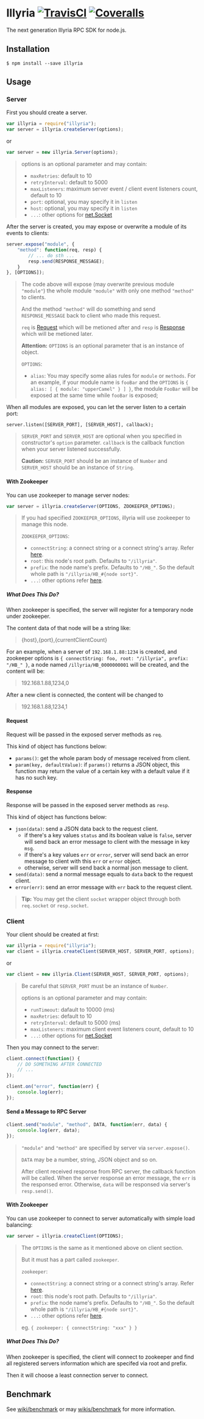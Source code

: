 # Illyria [![TravisCI](https://img.shields.io/travis/XadillaX/illyria2/master.svg)](https://travis-ci.org/xadillax/illyria2) [![Coveralls](https://img.shields.io/coveralls/XadillaX/illyria2/master.svg)](https://coveralls.io/r/XadillaX/illyria2)

The next generation Illyria RPC SDK for node.js.

## Installation

```shell
$ npm install --save illyria
```

## Usage

### Server

First you should create a server.

```javascript
var illyria = require("illyria");
var server = illyria.createServer(options);
```

or

```javascript
var server = new illyria.Server(options);
```

> options is an optional parameter and may contain:
>
> * `maxRetries`: default to 10
> * `retryInterval`: default to 5000
> * `maxListeners`: maximum server event / client event listeners count, default to 10
> * `port`: optional, you may specify it in `listen`
> * `host`: optional, you may specify it in `listen`
> * `...`: other options for [net.Socket](https://iojs.org/api/net.html#net_new_net_socket_options)

After the server is created, you may expose or overwrite a module of its events to clients:

```javascript
server.expose("module", {
    "method": function(req, resp) {
        // ... do sth ...
        resp.send(RESPONSE_MESSAGE);
    }
}, [OPTIONS]);
```

> The code above will expose (may overwrite previous module `"module"`) the whole module `"module"` with only one method `"method"` to clients.
> 
> And the method `"method"` will do something and send `RESPONSE_MESSAGE` back to client who made this request.
>
> `req` is [Request](#request) which will be metioned after and `resp` is [Response](#response) which will be metioned later.
>
> **Attention:** `OPTIONS` is an optional parameter that is an instance of object.
>
> `OPTIONS`:
>
> * `alias`: You may specify some alias rules for `module` or `methods`. For an example, if your module name is `fooBar` and the `OPTIONS` is `{ alias: [ { module: "upperCamel" } ] }`, the module `FooBar` will be exposed at the same time while `fooBar` is exposed;

When all modules are exposed, you can let the server listen to a certain port:

```javscript
server.listen([SERVER_PORT], [SERVER_HOST], callback);
```

> `SERVER_PORT` and `SERVER_HOST` are optional when you specified in constructor's `option` parameter. `callback` is the callback function when your server listened successfully.
>
> **Caution:** `SERVER_PORT` should be an instance of `Number` and `SERVER_HOST` should be an instance of `String`.

#### With Zookeeper

You can use zookeeper to manage server nodes:

```javascript
var server = illyria.createServer(OPTIONS, ZOOKEEPER_OPTIONS);
```

> If you had specified `ZOOKEEPER_OPTIONS`, illyria will use zookeeper to manage this node.
>
> `ZOOKEEPER_OPTIONS`:
> * `connectString`: a connect string or a connect string's array. Refer [here](https://www.npmjs.com/package/node-zookeeper-client#documentation).
> * `root`: this node's root path. Defaults to `"/illyria"`.
> * `prefix`: the node name's prefix. Defaults to `"/HB_"`. So the default whole path is `"/illyria/HB_#{node sort}"`.
> * `...`: other options refer [here](https://www.npmjs.com/package/node-zookeeper-client#client-createclientconnectionstring-options).

##### What Does This Do?

When zookeeper is specified, the server will register for a temporary node under zookeeper.

The content data of that node will be a string like:

> {host},{port},{currentClientCount}

For an example, when a server of `192.168.1.88:1234` is created, and zookeeper options is `{ connectString: foo, root: "/illyria", prefix: "/HB_" }`, a node named `/illyria/HB_0000000001` will be created, and the content will be:

> 192.168.1.88,1234,0

After a new client is connected, the content will be changed to

> 192.168.1.88,1234,1

#### Request

Request will be passed in the exposed server methods as `req`.

This kind of object has functions below:

* `params()`: get the whole param body of message received from client.
* `param(key, defaultValue)`: if `params()` returns a JSON object, this function may return the value of a certain key with a default value if it has no such key.

#### Response

Response will be passed in the exposed server methods as `resp`.

This kind of object has functions below:

* `json(data)`: send a JSON data back to the request client.
  - if there's a key values `status` and its boolean value is `false`, server will send back an error message to client with the message in key `msg`.
  - if there's a key values `err` or `error`, server will send back an error message to client with this `err` or `error` object.
  - otherwise, server will send back a normal json message to client.
* `send(data)`: send a normal message equals to `data` back to the request client.
* `error(err)`: send an error message with `err` back to the request client.

> **Tip:** You may get the client `socket` wrapper object through both `req.socket` or `resp.socket`.

### Client

Your client should be created at first:

```javascript
var illyria = require("illyria");
var client = illyria.createClient(SERVER_HOST, SERVER_PORT, options);
```

or

```javascript
var client = new illyria.Client(SERVER_HOST, SERVER_PORT, options);
```

> Be careful that `SERVER_PORT` must be an instance of `Number`.
>
> options is an optional parameter and may contain:
>
> * `runTimeout`: dafault to 10000 (ms)
> * `maxRetries`: default to 10
> * `retryInterval`: default to 5000 (ms)
> * `maxListeners`: maximum client event listeners count, default to 10
> * `...`: other options for [net.Socket](https://iojs.org/api/net.html#net_new_net_socket_options)

Then you may connect to the server:

```javascript
client.connect(function() {
    // DO SOMETHING AFTER CONNECTED
    // ...
});

client.on("error", function(err) {
    console.log(err);
});
```

#### Send a Message to RPC Server

```javascript
client.send("module", "method", DATA, function(err, data) {
    console.log(err, data);
});
```

> `"module"` and `"method"` are specified by server via `server.expose()`.
>
> `DATA` may be a number, string, JSON object and so on.
>
> After client received response from RPC server, the callback function will be called. When the server response an error message, the `err` is the responsed error. Otherwise, `data` will be responsed via server's `resp.send()`.

#### With Zookeeper

You can use zookeeper to connect to server automatically with simple load balancing:

```javascript
var server = illyria.createClient(OPTIONS);
```

> The `OPTIONS` is the same as it mentioned above on client section.
>
> But it must has a part called `zookeeper`.
>
> `zookeeper`:
> * `connectString`: a connect string or a connect string's array. Refer [here](https://www.npmjs.com/package/node-zookeeper-client#documentation).
> * `root`: this node's root path. Defaults to `"/illyria"`.
> * `prefix`: the node name's prefix. Defaults to `"/HB_"`. So the default whole path is `"/illyria/HB_#{node sort}"`.
> * `...`: other options refer [here](https://www.npmjs.com/package/node-zookeeper-client#client-createclientconnectionstring-options).
>
> eg.
>   `{ zookeeper: { connectString: "xxx" } }`

##### What Does This Do?

When zookeeper is specified, the client will connect to zookeeper and find all registered servers information which are specifed via root and prefix.

Then it will choose a least connection server to connect.

## Benchmark

See [wiki/benchmark](../../wiki/Benchmark) or may [wikis/benchmark](../../wikis/Benchmark) for more information.